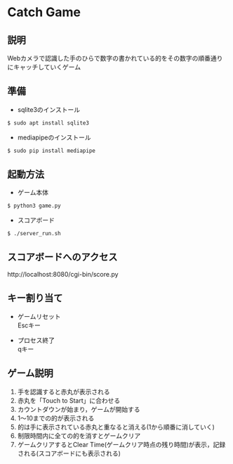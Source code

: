 # Catch Game
## 説明
Webカメラで認識した手のひらで数字の書かれている的をその数字の順番通りにキャッチしていくゲーム 

## 準備

- sqlite3のインストール
```bash
$ sudo apt install sqlite3
```

- mediapipeのインストール
```bash
$ sudo pip install mediapipe
```

## 起動方法
-  ゲーム本体
```bash
$ python3 game.py
```

- スコアボード
```
$ ./server_run.sh
```

## スコアボードへのアクセス
http://localhost:8080/cgi-bin/score.py

## キー割り当て

- ゲームリセット  
Escキー

- プロセス終了  
qキー

## ゲーム説明
1. 手を認識すると赤丸が表示される
2. 赤丸を「Touch to Start」に合わせる
3. カウントダウンが始まり，ゲームが開始する
4. 1～10までの的が表示される
5. 的は手に表示されている赤丸と重なると消える(1から順番に消していく)
6. 制限時間内に全ての的を消すとゲームクリア
7. ゲームクリアするとClear Time(ゲームクリア時点の残り時間)が表示，記録される(スコアボードにも表示される)

